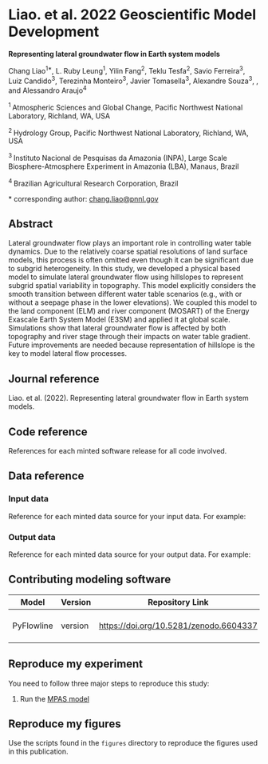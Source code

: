 
# Liao. et al. 2022 Geoscientific Model Development

**Representing lateral groundwater flow in Earth system models**

Chang Liao<sup>1\*</sup>, 
L. Ruby Leung<sup>1</sup>, 
Yilin Fang<sup>2</sup>, 
Teklu Tesfa<sup>2</sup>, 
Savio Ferreira<sup>3</sup>, 
Luiz Candido<sup>3</sup>, 
Terezinha Monteiro<sup>3</sup>, 
Javier Tomasella<sup>3</sup>, 
Alexandre Souza<sup>3</sup>, , and
Alessandro Araujo<sup>4</sup>

<sup>1 </sup> Atmospheric Sciences and Global Change, Pacific Northwest National Laboratory, Richland, WA, USA

<sup>2 </sup> Hydrology Group, Pacific Northwest National Laboratory, Richland, WA, USA

<sup>3 </sup> Instituto Nacional de Pesquisas da Amazonia (INPA), Large Scale Biosphere-Atmosphere Experiment in Amazonia (LBA), Manaus, Brazil

<sup>4 </sup> Brazilian Agricultural Research Corporation, Brazil

\* corresponding author:  chang.liao@pnnl.gov

## Abstract

Lateral groundwater flow plays an important role in controlling water table dynamics. Due to the relatively coarse spatial resolutions of land surface models, this process is often omitted even though it can be significant due to subgrid heterogeneity. In this study, we developed a physical based model to simulate lateral groundwater flow using hillslopes to represent subgrid spatial variability in topography. This model explicitly considers the smooth transition between different water table scenarios (e.g., with or without a seepage phase in the lower elevations). We coupled this model to the land component (ELM) and river component (MOSART) of the Energy Exascale Earth System Model (E3SM) and applied it at global scale. Simulations show that lateral groundwater flow is affected by both topography and river stage through their impacts on water table gradient. Future improvements are needed because representation of hillslope is the key to model lateral flow processes.

## Journal reference
Liao. et al. (2022). Representing lateral groundwater flow in Earth system models. 

## Code reference

References for each minted software release for all code involved.  



## Data reference

### Input data
Reference for each minted data source for your input data.  For example:



### Output data
Reference for each minted data source for your output data.  For example:


## Contributing modeling software

| Model | Version | Repository Link | DOI |
|-------|---------|-----------------|-----|
| PyFlowline | version | https://doi.org/10.5281/zenodo.6604337 | link to DOI dataset |

## Reproduce my experiment

You need to follow three major steps to reproduce this study: 

1. Run the [MPAS model](https://github.com/DOE-ICoM/mpas_mosart/blob/main/workflow/jigsaw_mpas.md)


## Reproduce my figures

Use the scripts found in the `figures` directory to reproduce the figures used in this publication.


